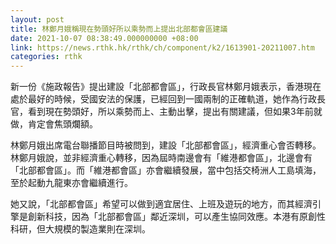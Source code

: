 ```yaml
---
layout: post
title: 林鄭月娥稱現在勢頭好所以乘勢而上提出北部都會區建議
date: 2021-10-07 08:38:49.000000000 +08:00
link: https://news.rthk.hk/rthk/ch/component/k2/1613901-20211007.htm
categories: rthk
---
```


新一份《施政報告》提出建設「北部都會區」，行政長官林鄭月娥表示，香港現在處於最好的時候，受國安法的保護，已經回到一國兩制的正確軌道，她作為行政長官，看到現在勢頭好，所以乘勢而上、主動出擊，提出有關建議，但如果3年前就做，肯定會焦頭爛額。

林鄭月娥出席電台聯播節目時被問到，建設「北部都會區」，經濟重心會否轉移。林鄭月娥說，並非經濟重心轉移，因為屆時南邊會有「維港都會區」，北邊會有「北部都會區」。而「維港都會區」亦會繼續發展，當中包括交椅洲人工島填海，至於起動九龍東亦會繼續進行。

她又說，「北部都會區」希望可以做到適宜居住、上班及遊玩的地方，而其經濟引擎是創新科技，因為「北部都會區」鄰近深圳，可以產生協同效應。本港有原創性科研，但大規模的製造業則在深圳。
